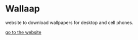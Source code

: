 # Wallaap
website to download wallpapers for desktop and cell phones.

[go to the website](https://github.com/migueweb)